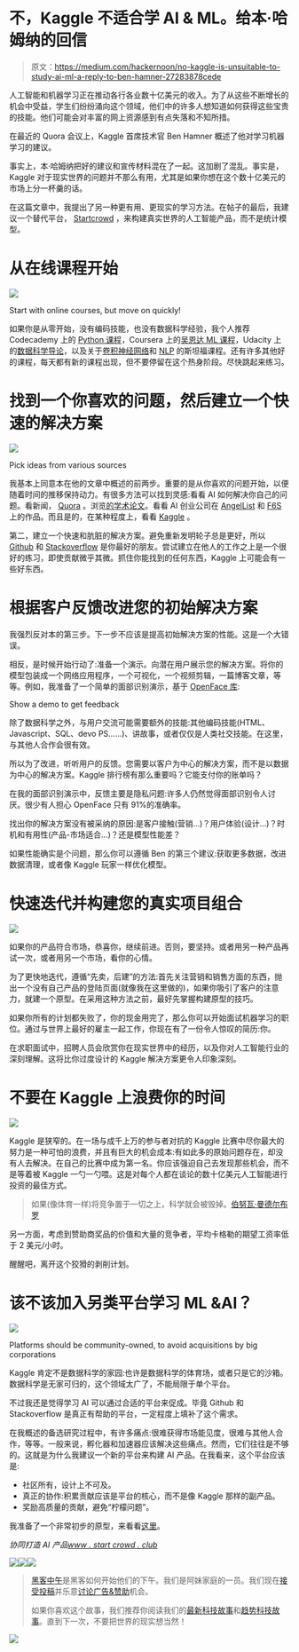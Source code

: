 # 不，Kaggle 不适合学 AI & ML。给本·哈姆纳的回信

> 原文：<https://medium.com/hackernoon/no-kaggle-is-unsuitable-to-study-ai-ml-a-reply-to-ben-hamner-27283878cede>

人工智能和机器学习正在推动各行各业数十亿美元的收入。为了从这些不断增长的机会中受益，学生们纷纷涌向这个领域，他们中的许多人想知道如何获得这些宝贵的技能。他们可能会对丰富的网上资源感到有点失落和不知所措。

在最近的 Quora 会议上，Kaggle 首席技术官 Ben Hamner 概述了他对学习机器学习的建议。

事实上，本·哈姆纳把好的建议和宣传材料混在了一起。这加剧了混乱。事实是，Kaggle 对于现实世界的问题并不那么有用，尤其是如果你想在这个数十亿美元的市场上分一杯羹的话。

在这篇文章中，我提出了另一种更有用、更现实的学习方法。在帖子的最后，我建议一个替代平台， [Startcrowd](http://www.startcrowd.club) ，来构建真实世界的人工智能产品，而不是统计模型。

# 从在线课程开始

![](img/264f2222096989b45b5a544716144d1f.png)

Start with online courses, but move on quickly!

如果你是从零开始，没有编码技能，也没有数据科学经验，我个人推荐 Codecademy 上的 [Python 课程](https://www.codecademy.com/learn/python)，Coursera 上的[吴恩达 ML 课程](https://www.coursera.org/learn/machine-learning)，Udacity 上的[数据科学导论](https://www.udacity.com/course/intro-to-data-science--ud359)，以及关于[卷积神经网络](http://cs231n.stanford.edu/)和 [NLP](http://web.stanford.edu/class/cs224n/) 的斯坦福课程。还有许多其他好的课程，每天都有新的课程出现，但不要停留在这个热身阶段。尽快跳起来练习。

# 找到一个你喜欢的问题，然后建立一个快速的解决方案

![](img/7324e94f68ad818732701cd145441a28.png)

Pick ideas from various sources

我基本上同意本在他的文章中概述的前两步。重要的是从你喜欢的问题开始，以便随着时间的推移保持动力。有很多方法可以找到灵感:看看 AI 如何解决你自己的问题。看新闻， [Quora](https://quora.com) 。浏览[的学术论文](https://github.com/terryum/awesome-deep-learning-papers)。看看 AI 创业公司在 [AngelList](https://angel.co/) 和 [F6S](https://www.f6s.com/) 上的作品。而且是的，在某种程度上，看看 [Kaggle](https://kaggle.com) 。

第二，建立一个快速和肮脏的解决方案。避免重新发明轮子总是更好，所以 [Github](http://www.github.com) 和 [Stackoverflow](http://www.stackoverflow.com) 是你最好的朋友。尝试建立在他人的工作之上是一个很好的练习，即使贡献微乎其微。抓住你能找到的任何东西，Kaggle 上可能会有一些好东西。

# **根据客户反馈改进您的初始解决方案**

我强烈反对本的第三步。下一步不应该是提高初始解决方案的性能。这是一个大错误。

相反，是时候开始行动了:准备一个演示。向潜在用户展示您的解决方案。将你的模型包装成一个网络应用程序，一个可视化，一个视频剪辑，一篇博客文章，等等。例如，我准备了一个简单的面部识别演示，基于 [OpenFace 库](https://cmusatyalab.github.io/openface/):

Show a demo to get feedback

除了数据科学之外，与用户交流可能需要额外的技能:其他编码技能(HTML、Javascript、SQL、devo PS……)、讲故事，或者仅仅是人类社交技能。在这里，与其他人合作会很有效。

所以为了改进，听听用户的反馈。您需要以客户为中心的解决方案，而不是以数据为中心的解决方案。Kaggle 排行榜有那么重要吗？它能支付你的账单吗？

在我的面部识别演示中，反馈主要是隐私问题:许多人仍然觉得面部识别令人讨厌。很少有人担心 OpenFace 只有 91%的准确率。

找出你的解决方案没有被采纳的原因:是客户接触(营销…)？用户体验(设计…)？时机和有用性(产品-市场适合…)？还是模型性能差？

如果性能确实是个问题，那么你可以遵循 Ben 的第三个建议:获取更多数据，改进数据清理，或者像 Kaggle 玩家一样优化模型。

# 快速迭代并构建您的真实项目组合

![](img/7ed6a4f1b8d70990c61c7cd0965934c7.png)

如果你的产品符合市场，恭喜你，继续前进。否则，要坚持。或者用另一种产品再试一次，或者用另一个市场，看你的心情。

为了更快地迭代，遵循“先卖，后建”的方法:首先关注营销和销售方面的东西，抛出一个没有自己产品的登陆页面(就像我在这里做的)，如果你吸引了客户的注意力，就建一个原型。在采用这种方法之前，最好先掌握构建原型的技巧。

如果你所有的计划都失败了，你的现金用完了，那么你可以开始面试机器学习的职位。通过与世界上最好的雇主一起工作，你现在有了一份令人惊叹的简历:你。

在求职面试中，招聘人员会欣赏你在现实世界中的经历，以及你对人工智能行业的深刻理解。这将比你过度设计的 Kaggle 解决方案更令人印象深刻。

# 不要在 Kaggle 上浪费你的时间

![](img/9c641ecf409ad96ad9f4cddde5e8a0eb.png)

Kaggle 是狭窄的。在一场与成千上万的参与者对抗的 Kaggle 比赛中尽你最大的努力是一种可怕的浪费，并且有巨大的机会成本:有如此多的原始问题存在，却没有人去解决。在自己的比赛中成为第一名。你应该强迫自己去发现那些机会，而不是等着被 Kaggle 一勺一勺喂。这是对每个人都在谈论的数十亿美元人工智能进行投资的最佳方式。

> 如果(像体育一样)将竞争置于一切之上，科学就会被毁掉。[伯努瓦·曼德尔布罗](http://www-history.mcs.st-and.ac.uk/Day_files/Day1120.html)

另一方面，考虑到赞助商奖品的价值和大量的竞争者，平均卡格勒的期望工资率低于 2 美元/小时。

醒醒吧，离开这个狡猾的剥削计划。

# 该不该加入另类平台学习 ML &AI？

![](img/2d25f8f87ea9ce659634f0f119a18082.png)

Platforms should be community-owned, to avoid acquisitions by big corporations

Kaggle 肯定不是数据科学的家园:也许是数据科学的体育场，或者只是它的沙箱。数据科学是无家可归的，这个领域太广了，不能局限于单个平台。

不过我还是觉得学习 AI 可以通过合适的平台来促成。毕竟 Github 和 Stackoverflow 是真正有帮助的平台，一定程度上填补了这个需求。

在我概述的备选研究过程中，有许多痛点:很难获得市场能见度，很难与其他人合作，等等。一般来说，孵化器和加速器应该解决这些痛点。然而，它们往往是不够的。这就是为什么我建议一个新的平台来构建 AI 产品。在我看来，这个平台应该是:

*   社区所有，设计上不可及。
*   真正的协作:积累贡献应该是平台的核心，而不是像 Kaggle 那样的副产品。
*   奖励高质量的贡献，避免“柠檬问题”。

我准备了一个非常初步的原型，来看看[这里](https://startcrowd.club)。

*协同打造 AI 产品*[*www . start crowd . club*](https://startcrowd.club)

[![](img/50ef4044ecd4e250b5d50f368b775d38.png)](http://bit.ly/HackernoonFB)[![](img/979d9a46439d5aebbdcdca574e21dc81.png)](https://goo.gl/k7XYbx)[![](img/2930ba6bd2c12218fdbbf7e02c8746ff.png)](https://goo.gl/4ofytp)

> [黑客中午](http://bit.ly/Hackernoon)是黑客如何开始他们的下午。我们是阿妹家庭的一员。我们现在[接受投稿](http://bit.ly/hackernoonsubmission)并乐意[讨论广告&赞助](mailto:partners@amipublications.com)机会。
> 
> 如果你喜欢这个故事，我们推荐你阅读我们的[最新科技故事](http://bit.ly/hackernoonlatestt)和[趋势科技故事](https://hackernoon.com/trending)。直到下一次，不要把世界的现实想当然！

![](img/be0ca55ba73a573dce11effb2ee80d56.png)